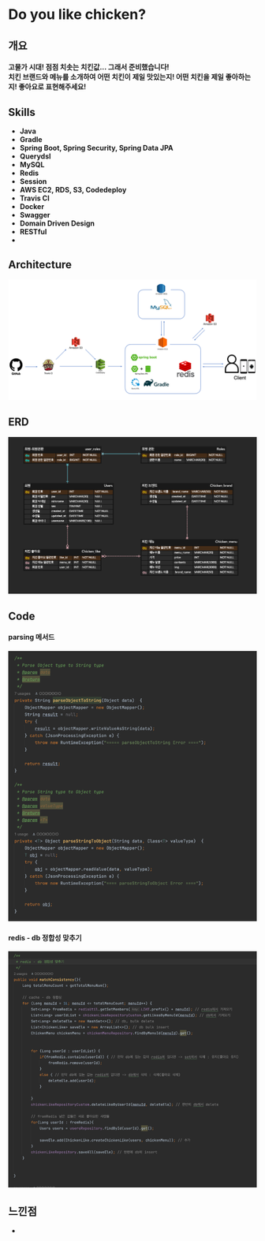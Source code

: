 # Do you like chicken?

## 개요

#### 고물가 시대! 점점 치솟는 치킨값... 그래서 준비했습니다! <br> 치킨 브랜드와 메뉴를 소개하여 어떤 치킨이 제일 맛있는지! 어떤 치킨을 제일 좋아하는지! 좋아요로 표현해주세요!

## Skills
- **Java**
- **Gradle**
- **Spring Boot, Spring Security, Spring Data JPA**
- **Querydsl**
- **MySQL**
- **Redis**
- **Session**
- **AWS EC2, RDS, S3, Codedeploy**
- **Travis CI**
- **Docker**
- **Swagger**
- **Domain Driven Design**
- **RESTful**
- 
## Architecture

![img_1.png](img_1.png)

## ERD
![img_4.png](img_4.png)

## Code

#### parsing 메서드

![img_3.png](img_3.png)

#### redis - db 정합성 맞추기
![img_2.png](img_2.png)


## 느낀점
-